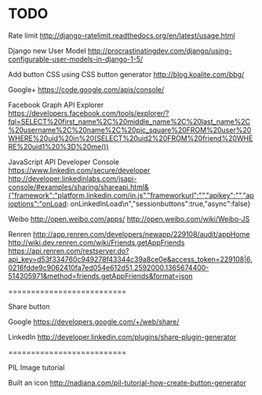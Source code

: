 TODO
=======

Rate limit
http://django-ratelimit.readthedocs.org/en/latest/usage.html

Django new User Model
http://procrastinatingdev.com/django/using-configurable-user-models-in-django-1-5/

Add button CSS using CSS button generator
http://blog.koalite.com/bbg/

Google+
https://code.google.com/apis/console/

Facebook Graph API Explorer
https://developers.facebook.com/tools/explorer/?fql=SELECT%20first_name%2C%20middle_name%2C%20last_name%2C%20username%2C%20name%2C%20pic_square%20FROM%20user%20WHERE%20uid%20in%20(SELECT%20uid2%20FROM%20friend%20WHERE%20uid1%20%3D%20me())

JavaScript API Developer Console
https://www.linkedin.com/secure/developer
http://developer.linkedinlabs.com/jsapi-console/#examples/sharing/shareapi.html&{"framework":"platform.linkedin.com/in.js","frameworkurl":"","apikey":"","apioptions":"onLoad: onLinkedInLoad\n","sessionbuttons":true,"async":false}

Weibo
http://open.weibo.com/apps/
http://open.weibo.com/wiki/Weibo-JS

Renren
http://app.renren.com/developers/newapp/229108/audit/appHome
http://wiki.dev.renren.com/wiki/Friends.getAppFriends
https://api.renren.com/restserver.do?api_key=d53f334760c949278f43344c39a8ce0e&access_token=229108|6.0216fdde9c9062410fa7ed054e612d51.2592000.1365674400-514305971&method=friends.getAppFriends&format=json

==========================

Share button

Google
https://developers.google.com/+/web/share/

LinkedIn
http://developer.linkedin.com/plugins/share-plugin-generator

==========================

PIL Image tutorial

Built an icon
http://nadiana.com/pil-tutorial-how-create-button-generator

